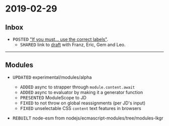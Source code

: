 ﻿# 2019-02-29

## Inbox

- <kbd>POSTED</kbd> ["If you must… use the correct labels"](https://medium.com/p/961be92d120c).
  - <kbd>SHARED</kbd> link to [draft](https://medium.com/@saleh_34940/961be92d120c) with Franz, Eric, Gem and Leo.

---

## Modules

- <kbd>UPDATED</kbd> experimental/modules/alpha

  - <kbd>ADDED</kbd> async to strapper through `module.content.await`
  - <kbd>ADDED</kbd> async to evaluator by making it a generator function
  - <kbd>PRESENTED</kbd> ModuleScope to JD
  - <kbd>FIXED</kbd> to not throw on global reassignments (per JD's input)
  - <kbd>FIXED</kbd> unselectable CSS `content` text features in browsers

- <kbd>REBUILT</kbd> node-esm from nodejs/ecmascript-modules/tree/modules-lkgr
